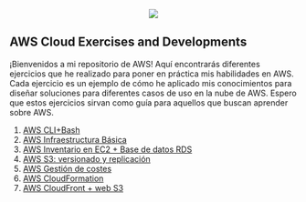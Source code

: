 <p align="center">
  <img src="https://user-images.githubusercontent.com/126183973/223799982-27810622-2dbc-4b6e-adee-425ba423dd10.png" />
</p>

## **AWS Cloud Exercises and Developments**

¡Bienvenidos a mi repositorio de AWS! Aquí encontrarás diferentes ejercicios que he realizado para poner en práctica mis habilidades en AWS. Cada ejercicio es un ejemplo de cómo he aplicado mis conocimientos para diseñar soluciones para diferentes casos de uso en la nube de AWS. Espero que estos ejercicios sirvan como guía para aquellos que buscan aprender sobre AWS.

1. [AWS CLI+Bash](https://github.com/ccalvop/AWS-Challenges/blob/main/AWS_CLI%2BBash.md)
2. [AWS Infraestructura Básica](https://github.com/ccalvop/AWS-Challenges/blob/main/AWS_InfraestructuraBasica.md)
3. [AWS Inventario en EC2 + Base de datos RDS](https://github.com/ccalvop/AWS-Challenges/blob/main/AWS_InventarioEC2%2BDatabaseRDS.md)
4. [AWS S3: versionado y replicación](https://github.com/ccalvop/AWS-Challenges/blob/main/AWS_S3.md)
5. [AWS Gestión de costes](https://github.com/ccalvop/AWS-Challenges/blob/main/AWS_Costes.md)
6. [AWS CloudFormation](https://github.com/ccalvop/AWS-Challenges/blob/main/AWS_Automatizacion.md)
7. [AWS CloudFront + web S3](https://github.com/ccalvop/AWS-Challenges/blob/main/AWS_CloudFront%2BWeb_S3.md)

